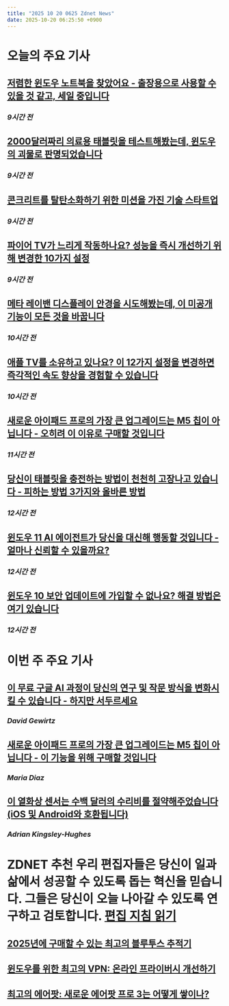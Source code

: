 ```yaml
---
title: "2025 10 20 0625 Zdnet News"
date: 2025-10-20 06:25:50 +0900
---
```


# 오늘의 주요 기사
## [저렴한 윈도우 노트북을 찾았어요 - 출장용으로 사용할 수 있을 것 같고, 세일 중입니다](https://www.zdnet.com/article/i-found-a-cheap-windows-laptop-that-id-actually-use-for-work-travel-and-its-on-sale/)
### *9시간 전*

## [2000달러짜리 의료용 태블릿을 테스트해봤는데, 윈도우의 괴물로 판명되었습니다](https://www.zdnet.com/article/i-tested-a-2000-medical-tablet-for-research-and-it-turned-out-to-be-a-windows-beast/)
### *9시간 전*

## [콘크리트를 탈탄소화하기 위한 미션을 가진 기술 스타트업](https://www.zdnet.com/video/the-tech-startup-on-a-mission-to-decarbonise-concrete/)
### *9시간 전*

## [파이어 TV가 느리게 작동하나요? 성능을 즉시 개선하기 위해 변경한 10가지 설정](https://www.zdnet.com/home-and-office/home-entertainment/fire-tv-acting-slow-10-settings-i-changed-on-mine-to-instantly-improve-the-performance/)
### *9시간 전*

## [메타 레이밴 디스플레이 안경을 시도해봤는데, 이 미공개 기능이 모든 것을 바꿉니다](https://www.zdnet.com/article/i-tried-the-meta-ray-ban-display-glasses-and-this-unreleased-feature-changes-everything/)
### *10시간 전*

## [애플 TV를 소유하고 있나요? 이 12가지 설정을 변경하면 즉각적인 속도 향상을 경험할 수 있습니다](https://www.zdnet.com/home-and-office/home-entertainment/own-an-apple-tv-changing-these-12-settings-should-give-it-an-instant-speed-boost/)
### *10시간 전*

## [새로운 아이패드 프로의 가장 큰 업그레이드는 M5 칩이 아닙니다 - 오히려 이 이유로 구매할 것입니다](https://www.zdnet.com/article/the-new-ipad-pros-biggest-upgrade-isnt-the-m5-chip-id-buy-it-for-this-reason-instead/)
### *11시간 전*

## [당신이 태블릿을 충전하는 방법이 천천히 고장나고 있습니다 - 피하는 방법 3가지와 올바른 방법](https://www.zdnet.com/article/how-youre-charging-your-tablet-is-slowly-killing-it-3-ways-to-avoid-and-the-right-method/)
### *12시간 전*

## [윈도우 11 AI 에이전트가 당신을 대신해 행동할 것입니다 - 얼마나 신뢰할 수 있을까요?](https://www.zdnet.com/article/windows-11-ai-agents-will-act-on-your-behalf-how-much-can-you-trust-them/)
### *12시간 전*

## [윈도우 10 보안 업데이트에 가입할 수 없나요? 해결 방법은 여기 있습니다](https://www.zdnet.com/article/cant-sign-up-for-windows-10-security-updates-heres-the-fix/)
### *12시간 전*

# 이번 주 주요 기사
## [이 무료 구글 AI 과정이 당신의 연구 및 작문 방식을 변화시킬 수 있습니다 - 하지만 서두르세요](https://www.zdnet.com/article/this-free-google-ai-course-could-transform-how-you-research-and-write-but-act-fast/)
### *David Gewirtz*

## [새로운 아이패드 프로의 가장 큰 업그레이드는 M5 칩이 아닙니다 - 이 기능을 위해 구매할 것입니다](https://www.zdnet.com/article/the-new-ipad-pros-biggest-upgrade-isnt-the-m5-chip-id-buy-it-for-this-reason-instead/)
### *Maria Diaz*

## [이 열화상 센서는 수백 달러의 수리비를 절약해주었습니다 (iOS 및 Android와 호환됩니다)](https://www.zdnet.com/article/this-thermal-imaging-sensor-has-saved-me-hundreds-in-repairs-plus-it-works-with-ios-and-android/)
### *Adrian Kingsley-Hughes*

# ZDNET 추천 우리 편집자들은 당신이 일과 삶에서 성공할 수 있도록 돕는 혁신을 믿습니다. 그들은 당신이 오늘 나아갈 수 있도록 연구하고 검토합니다. [편집 지침 읽기](https://www.zdnet.com/editorial-guidelines/)

## [2025년에 구매할 수 있는 최고의 블루투스 추적기](https://www.zdnet.com/article/best-bluetooth-tracker/)

## [윈도우를 위한 최고의 VPN: 온라인 프라이버시 개선하기](https://www.zdnet.com/article/best-vpn-for-windows-pc/)

## [최고의 에어팟: 새로운 에어팟 프로 3는 어떻게 쌓이나?](https://www.zdnet.com/article/best-airpods/)